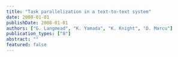 ```yaml
---
title: "Task parallelization in a text-to-text system"
date: 2008-01-01
publishDate: 2008-01-01
authors: ["G. Langmead", "K. Yamada", "K. Knight", "D. Marcu"]
publication_types: ["8"]
abstract: ""
featured: false
---
```


